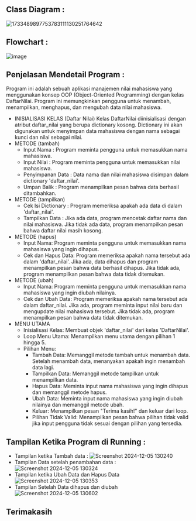 Class Diagram : 
-
![1733489897753783111130251764642](https://github.com/user-attachments/assets/26f39196-540f-40f3-8fba-ab14c71165de)

Flowchart :
-
![image](https://github.com/user-attachments/assets/29911265-83d9-410b-9fd4-2b8910a983b6)


Penjelasan Mendetail Program : 
-
Program ini adalah sebuah aplikasi manajemen nilai mahasiswa yang menggunakan konsep OOP (Object-Oriented Programming) dengan kelas DaftarNilai. Program ini memungkinkan pengguna untuk menambah, menampilkan, menghapus, dan mengubah data nilai mahasiswa. 
 - INISIALISASI KELAS (Daftar Nilai)
   Kelas DaftarNilai diinisialisasi dengan atribut daftar_nilai yang berupa dictionary kosong. Dictionary ini akan digunakan untuk menyimpan data mahasiswa dengan nama sebagai kunci dan nilai sebagai nilai.
 - METODE (tambah)
    - Input Nama : Program meminta pengguna untuk memasukkan nama mahasiswa.
    - Input Nilai : Program meminta pengguna untuk memasukkan nilai mahasiswa.
    - Penyimpanan Data : Data nama dan nilai mahasiswa disimpan dalam dictionary 'daftar_nilai'.
    - Umpan Balik : Program menampilkan pesan bahwa data berhasil ditambahkan.
 - METODE (tampilkan)
    - Cek Isi Dictionary : Program memeriksa apakah ada data di dalam 'daftar_nilai'.
    - Tampilkan Data : Jika ada data, program mencetak daftar nama dan nilai mahasiswa. Jika tidak ada data, program menampilkan pesan bahwa daftar nilai masih kosong.
 - METODE (hapus)
    - Input Nama: Program meminta pengguna untuk memasukkan nama mahasiswa yang ingin dihapus.
    - Cek dan Hapus Data: Program memeriksa apakah nama tersebut ada dalam 'daftar_nilai'. Jika ada, data dihapus dan program menampilkan pesan bahwa data berhasil dihapus. 
      Jika tidak ada, program menampilkan pesan bahwa data tidak ditemukan.
 - METODE (ubah)
    - Input Nama: Program meminta pengguna untuk memasukkan nama mahasiswa yang ingin diubah nilainya.
    - Cek dan Ubah Data: Program memeriksa apakah nama tersebut ada dalam daftar_nilai. Jika ada, program meminta input nilai baru dan mengupdate nilai mahasiswa tersebut. 
      Jika tidak ada, program menampilkan pesan bahwa data tidak ditemukan.
 - MENU UTAMA
    - Inisialisasi Kelas: Membuat objek 'daftar_nilai' dari kelas 'DaftarNilai'.
    - Loop Menu Utama: Menampilkan menu utama dengan pilihan 1 hingga 5.
    - Pilihan Menu:
       - Tambah Data: Memanggil metode tambah untuk menambah data. Setelah menambah data, menanyakan apakah ingin menambah data lagi.
       - Tampilkan Data: Memanggil metode tampilkan untuk menampilkan data.
       - Hapus Data: Meminta input nama mahasiswa yang ingin dihapus dan memanggil metode hapus.
       - Ubah Data: Meminta input nama mahasiswa yang ingin diubah nilainya dan memanggil metode ubah.
       - Keluar: Menampilkan pesan "Terima kasih!" dan keluar dari loop.
       - Pilihan Tidak Valid: Menampilkan pesan bahwa pilihan tidak valid jika input pengguna tidak sesuai dengan pilihan yang tersedia.
     
Tampilan Ketika Program di Running :
-
 - Tampilan ketika Tambah data : 
![Screenshot 2024-12-05 130240](https://github.com/user-attachments/assets/a328a0a4-c8aa-461e-ae6c-d006598644b4)
 - Tampilan Data setelah penambahan data :
![Screenshot 2024-12-05 130324](https://github.com/user-attachments/assets/a2f27082-2259-475d-a37b-d1902e63b221)
 - Tampilan ketika Ubah Data dan Hapus Data
![Screenshot 2024-12-05 130353](https://github.com/user-attachments/assets/a7f6b565-2241-4b78-89f5-2afd3abc89fa)
 - Tampilan Setelah Data dihapus dan diubah
![Screenshot 2024-12-05 130602](https://github.com/user-attachments/assets/87262818-6198-4a3a-8f69-a0bccb81112b)

Terimakasih
-
